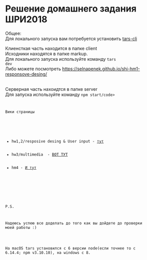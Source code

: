 # Решение домашнего задания ШРИ2018

Общее:<br>
Для локального запуска вам потребуется установить <a href="https://github.com/tars/tars-cli">tars-cli</a>  

Клиенсткая часть находится в папке client<br>
Исходники находятся в папке markup.<br>
Для локального запуска используйте команду 
<code>tars dev</code><br>
Либо можете посмотреть https://selnapenek.github.io/shi-hm1-responsove-desing/<br>

<br>Серверная часть нахоидтся в папке server<br>
Для запуска используйте команду 
<code>npm start/code><br>
  
  Вики страницы
  <ul>
  <li>hw1,2/resposive desing & User input - <a href="https://github.com/Selnapenek/shi-hm1-responsove-desing/wiki/hw1,2">тут</a></li>
  <li>hw3/multimedia  - <a href="https://github.com/Selnapenek/shi-hm1-responsove-desing/wiki/hw3-multimedia">ВОТ ТУТ</a></li>
  <li>hm4 - <a href="https://github.com/Selnapenek/shi-hm1-responsove-desing/wiki/hw4-nodejs">И тут</a></li>
  </ul>


<br>
<br>P.S.


<br>Надеюсь успею все доделать до того как вы дойдете до проверки моей работы :)

<br>На macOS tars установился с 6 версии node(если точнее то с 6.14.4; npm v3.10.10), на windows с 8.



